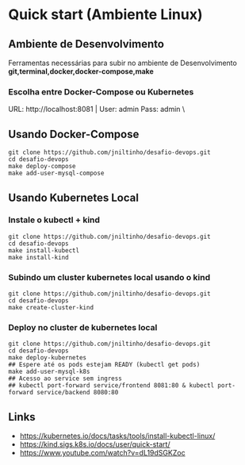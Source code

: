 # Quick start (Ambiente Linux)

## Ambiente de Desenvolvimento

Ferramentas necessárias para subir no ambiente de Desenvolvimento \
**git,terminal,docker,docker-compose,make**

### Escolha entre Docker-Compose ou Kubernetes

URL: http://localhost:8081 | User: admin Pass: admin \

## Usando Docker-Compose

```
git clone https://github.com/jniltinho/desafio-devops.git
cd desafio-devops
make deploy-compose
make add-user-mysql-compose
```

## Usando Kubernetes Local

### Instale o kubectl + kind
```
git clone https://github.com/jniltinho/desafio-devops.git
cd desafio-devops
make install-kubectl
make install-kind
```

### Subindo um cluster kubernetes local usando o kind
```
git clone https://github.com/jniltinho/desafio-devops.git
cd desafio-devops
make create-cluster-kind
```

### Deploy no cluster de kubernetes local
```
git clone https://github.com/jniltinho/desafio-devops.git
cd desafio-devops
make deploy-kubernetes
## Espere até os pods estejam READY (kubectl get pods)
make add-user-mysql-k8s
## Acesso ao service sem ingress
## kubectl port-forward service/frontend 8081:80 & kubectl port-forward service/backend 8080:80
```

## Links
- https://kubernetes.io/docs/tasks/tools/install-kubectl-linux/
- https://kind.sigs.k8s.io/docs/user/quick-start/
- https://www.youtube.com/watch?v=dL19dSGKZoc
